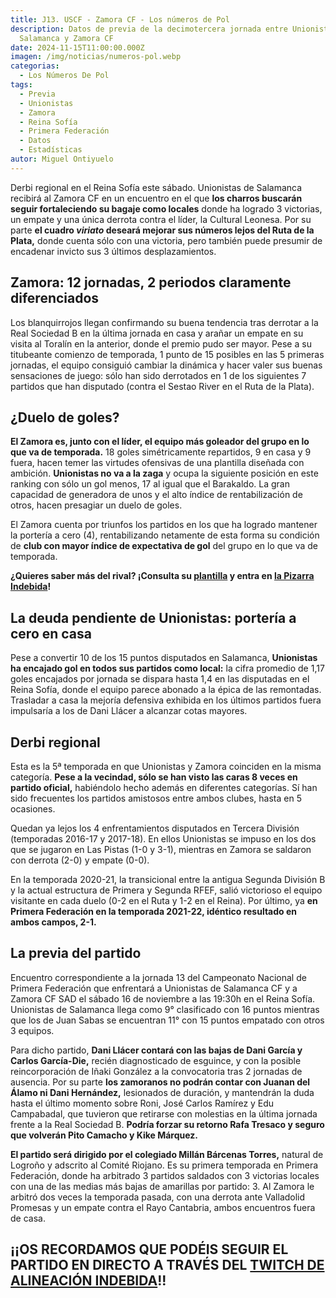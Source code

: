 ```yaml
---
title: J13. USCF - Zamora CF - Los números de Pol
description: Datos de previa de la decimotercera jornada entre Unionistas de
  Salamanca y Zamora CF
date: 2024-11-15T11:00:00.000Z
imagen: /img/noticias/numeros-pol.webp
categorias:
  - Los Números De Pol
tags:
  - Previa
  - Unionistas
  - Zamora
  - Reina Sofía
  - Primera Federación
  - Datos
  - Estadísticas
autor: Miguel Ontiyuelo
---
```

Derbi regional en el Reina Sofía este sábado. Unionistas de Salamanca recibirá al Zamora CF en un encuentro en el que **los charros buscarán seguir fortaleciendo su bagaje como locales** donde ha logrado 3 victorias, un empate y una única derrota contra el líder, la Cultural Leonesa. Por su parte **el cuadro *viriato* deseará mejorar sus números lejos del Ruta de la Plata,** donde cuenta sólo con una victoria, pero también puede presumir de encadenar invicto sus 3 últimos desplazamientos.

## Zamora: 12 jornadas, 2 periodos claramente diferenciados

Los blanquirrojos llegan confirmando su buena tendencia tras derrotar a la Real Sociedad B en la última jornada en casa y arañar un empate en su visita al Toralín en la anterior, donde el premio pudo ser mayor. Pese a su titubeante comienzo de temporada, 1 punto de 15 posibles en las 5 primeras jornadas, el equipo consiguió cambiar la dinámica y hacer valer sus buenas sensaciones de juego: sólo han sido derrotados en 1 de los siguientes 7 partidos que han disputado (contra el Sestao River en el Ruta de la Plata).

## ¿Duelo de goles?

**El Zamora es, junto con el líder, el equipo más goleador del grupo en lo que va de temporada.** 18 goles simétricamente repartidos, 9 en casa y 9 fuera, hacen temer las virtudes ofensivas de una plantilla diseñada con ambición. **Unionistas no va a la zaga** y ocupa la siguiente posición en este ranking con sólo un gol menos, 17 al igual que el Barakaldo. La gran capacidad de generadora de unos y el alto índice de rentabilización de otros, hacen presagiar un duelo de goles.

El Zamora cuenta por triunfos los partidos en los que ha logrado mantener la portería a cero (4), rentabilizando netamente de esta forma su condición de **club con mayor índice de expectativa de gol** del grupo en lo que va de temporada.

**¿Quieres saber más del rival? ¡Consulta su [plantilla](https://www.alineacionindebida.com/plantillas/Zamora/) y entra en [la Pizarra Indebida](https://www.youtube.com/playlist?list=PLBErDu81Y47QYSudndEHQhWbshoacLCVJ)!**

## La deuda pendiente de Unionistas: portería a cero en casa

Pese a convertir 10 de los 15 puntos disputados en Salamanca, **Unionistas ha encajado gol en todos sus partidos como local:** la cifra promedio de 1,17 goles encajados por jornada se dispara hasta 1,4 en las disputadas en el Reina Sofía, donde el equipo parece abonado a la épica de las remontadas. Trasladar a casa la mejoría defensiva exhibida en los últimos partidos fuera impulsaría a los de Dani Llácer a alcanzar cotas mayores.

## Derbi regional

Esta es la 5ª temporada en que Unionistas y Zamora coinciden en la misma categoría. **Pese a la vecindad, sólo se han visto las caras 8 veces en partido oficial,** habiéndolo hecho además en diferentes categorías. Sí han sido frecuentes los partidos amistosos entre ambos clubes, hasta en 5 ocasiones.

Quedan ya lejos los 4 enfrentamientos disputados en Tercera División (temporadas 2016-17 y 2017-18). En ellos Unionistas se impuso en los dos que se jugaron en Las Pistas (1-0 y 3-1), mientras en Zamora se saldaron con derrota (2-0) y empate (0-0).

En la temporada 2020-21, la transicional entre la antigua Segunda División B y la actual estructura de Primera y Segunda RFEF, salió victorioso el equipo visitante en cada duelo (0-2 en el Ruta y 1-2 en el Reina). Por último, ya **en Primera Federación en la temporada 2021-22, idéntico resultado en ambos campos, 2-1.**

## La previa del partido

Encuentro correspondiente a la jornada 13 del Campeonato Nacional de Primera Federación que enfrentará a Unionistas de Salamanca CF y a Zamora CF SAD el sábado 16 de noviembre a las 19:30h en el Reina Sofía. Unionistas de Salamanca llega como 9° clasificado con 16 puntos mientras que los de Juan Sabas se encuentran 11° con 15 puntos empatado con otros 3 equipos.

Para dicho partido, **Dani Llácer contará con las bajas de Dani García y Carlos García-Die,** recién diagnosticado de esguince, y con la posible reincorporación de Iñaki González a la convocatoria tras 2 jornadas de ausencia. Por su parte **los zamoranos no podrán contar con Juanan del Álamo ni Dani Hernández,** lesionados de duración, y mantendrán la duda hasta el último momento sobre Roni, José Carlos Ramírez y Edu Campabadal, que tuvieron que retirarse con molestias en la última jornada frente a la Real Sociedad B. **Podría forzar su retorno Rafa Tresaco y seguro que volverán Pito Camacho y Kike Márquez.**

**El partido será dirigido por el colegiado Millán Bárcenas Torres,** natural de Logroño y adscrito al Comité Riojano. Es su primera temporada en Primera Federación, donde ha arbitrado 3 partidos saldados con 3 victorias locales con una de las medias más bajas de amarillas por partido: 3. Al Zamora le arbitró dos veces la temporada pasada, con una derrota ante Valladolid Promesas y un empate contra el Rayo Cantabria, ambos encuentros fuera de casa.

## ¡¡OS RECORDAMOS QUE PODÉIS SEGUIR EL PARTIDO EN DIRECTO A TRAVÉS DEL [TWITCH DE ALINEACIÓN INDEBIDA](https://www.twitch.tv/alineacionindebida)!!
